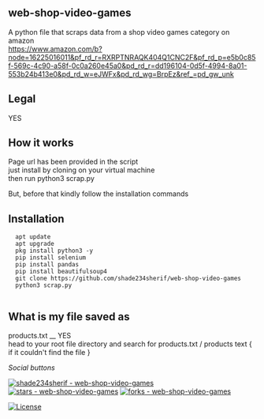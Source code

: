 ## web-shop-video-games

   A python file that scraps data from a shop video games category on amazon</br>
   https://www.amazon.com/b?node=16225016011&pf_rd_r=RXRPTNRAQK404Q1CNC2F&pf_rd_p=e5b0c85f-569c-4c90-a58f-0c0a260e45a0&pd_rd_r=dd196104-0d5f-4994-8a01-553b24b413e0&pd_rd_w=eJWFx&pd_rd_wg=BrpEz&ref_=pd_gw_unk

## Legal 
   YES 
   

## How it works 
  
  Page url has been  provided in the script</br>
  just install by cloning on your virtual machine </br>
  then run python3 scrap.py</br>
  
  But, before that kindly follow the installation commands 
  
## Installation
```
  apt update 
  apt upgrade 
  pkg install python3 -y 
  pip install selenium
  pip install pandas 
  pip install beautifulsoup4 
  git clone https://github.com/shade234sherif/web-shop-video-games 
  python3 scrap.py
  
```
## What is my file saved as 
   products.txt __ YES</br>
   head to your root file directory and search for products.txt / products text { if it couldn't find the file }</br>
   
 _Social buttons_

[![shade234sherif - web-shop-video-games ](https://img.shields.io/static/v1?label=shade234sherif&message=web-shop-video-games+&color=blue&logo=github)](https://github.com/shade234sherif/web-shop-video-games  "Go to GitHub repo")
[![stars - web-shop-video-games ](https://img.shields.io/github/stars/shade234sherif/web-shop-video-games?style=social)](https://github.com/shade234sherif/web-shop-video-games )
[![forks - web-shop-video-games ](https://img.shields.io/github/forks/shade234sherif/web-shop-video-games?style=social)](https://github.com/shade234sherif/web-shop-video-games )

[![License](https://img.shields.io/badge/License-MIT-blue)](#license)



<div align="center">
